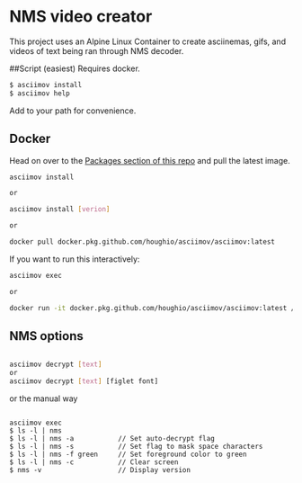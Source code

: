 # NMS video creator

This project uses an Alpine Linux Container to create asciinemas, gifs, and videos of text being ran through NMS decoder.

##Script (easiest)
Requires docker.

```bash
$ asciimov install
$ asciimov help
```

Add to your path for convenience.

## Docker
Head on over to the [Packages section of this repo](https://github.com/HoughIO/asciimov/packages) and pull the latest image.

```bash
asciimov install

or

asciimov install [verion]

or

docker pull docker.pkg.github.com/houghio/asciimov/asciimov:latest
```

If you want to run this interactively:
```bash
asciimov exec

or

docker run -it docker.pkg.github.com/houghio/asciimov/asciimov:latest /bin/bash

```


## NMS options
```bash

asciimov decrypt [text]
or
asciimov decrypt [text] [figlet font]
```

or the manual way

```

asciimov exec
$ ls -l | nms
$ ls -l | nms -a           // Set auto-decrypt flag
$ ls -l | nms -s           // Set flag to mask space characters
$ ls -l | nms -f green     // Set foreground color to green
$ ls -l | nms -c           // Clear screen
$ nms -v                   // Display version
```
